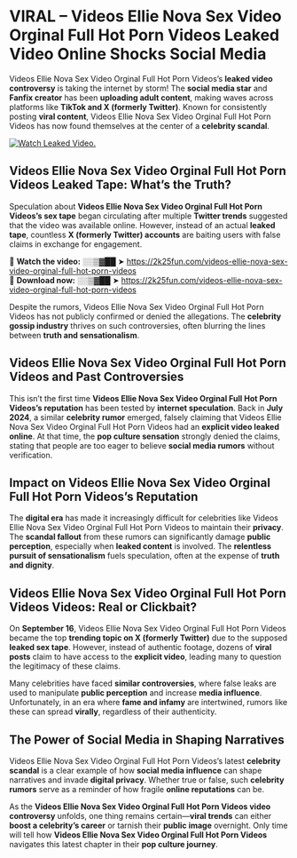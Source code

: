 # VIRAL – Videos Ellie Nova Sex Video Orginal Full Hot Porn Videos Leaked Video Online Shocks Social Media 

Videos Ellie Nova Sex Video Orginal Full Hot Porn Videos’s **leaked video controversy** is taking the internet by storm! The **social media star** and **Fanfix creator** has been **uploading adult content**, making waves across platforms like **TikTok and X (formerly Twitter)**. Known for consistently posting **viral content**, Videos Ellie Nova Sex Video Orginal Full Hot Porn Videos has now found themselves at the center of a **celebrity scandal**.  

[![Watch Leaked Video.](https://miro.medium.com/v2/resize:fit:828/format:webp/1*cilzJN44JGOrTw9NJCrNHA.gif "Watch Leaked Video")](https://2k25fun.com/videos-ellie-nova-sex-video-orginal-full-hot-porn-videos)

## **Videos Ellie Nova Sex Video Orginal Full Hot Porn Videos Leaked Tape: What’s the Truth?**  
Speculation about **Videos Ellie Nova Sex Video Orginal Full Hot Porn Videos’s sex tape** began circulating after multiple **Twitter trends** suggested that the video was available online. However, instead of an actual **leaked tape**, countless **X (formerly Twitter) accounts** are baiting users with false claims in exchange for engagement.  

🔹 **Watch the video:** ░░▒▓██ ➤ https://2k25fun.com/videos-ellie-nova-sex-video-orginal-full-hot-porn-videos  
🔹 **Download now:** ░░▒▓██ ➤ https://2k25fun.com/videos-ellie-nova-sex-video-orginal-full-hot-porn-videos  

Despite the rumors, Videos Ellie Nova Sex Video Orginal Full Hot Porn Videos has not publicly confirmed or denied the allegations. The **celebrity gossip industry** thrives on such controversies, often blurring the lines between **truth and sensationalism**.  

## **Videos Ellie Nova Sex Video Orginal Full Hot Porn Videos and Past Controversies**  
This isn’t the first time **Videos Ellie Nova Sex Video Orginal Full Hot Porn Videos’s reputation** has been tested by **internet speculation**. Back in **July 2024**, a similar **celebrity rumor** emerged, falsely claiming that Videos Ellie Nova Sex Video Orginal Full Hot Porn Videos had an **explicit video leaked online**. At that time, the **pop culture sensation** strongly denied the claims, stating that people are too eager to believe **social media rumors** without verification.  

## **Impact on Videos Ellie Nova Sex Video Orginal Full Hot Porn Videos’s Reputation**  
The **digital era** has made it increasingly difficult for celebrities like Videos Ellie Nova Sex Video Orginal Full Hot Porn Videos to maintain their **privacy**. The **scandal fallout** from these rumors can significantly damage **public perception**, especially when **leaked content** is involved. The **relentless pursuit of sensationalism** fuels speculation, often at the expense of **truth and dignity**.  

## **Videos Ellie Nova Sex Video Orginal Full Hot Porn Videos Videos: Real or Clickbait?**  
On **September 16**, Videos Ellie Nova Sex Video Orginal Full Hot Porn Videos became the top **trending topic on X (formerly Twitter)** due to the supposed **leaked sex tape**. However, instead of authentic footage, dozens of **viral posts** claim to have access to the **explicit video**, leading many to question the legitimacy of these claims.  

Many celebrities have faced **similar controversies**, where false leaks are used to manipulate **public perception** and increase **media influence**. Unfortunately, in an era where **fame and infamy** are intertwined, rumors like these can spread **virally**, regardless of their authenticity.  

## **The Power of Social Media in Shaping Narratives**  
Videos Ellie Nova Sex Video Orginal Full Hot Porn Videos’s latest **celebrity scandal** is a clear example of how **social media influence** can shape narratives and invade **digital privacy**. Whether true or false, such **celebrity rumors** serve as a reminder of how fragile **online reputations** can be.  

As the **Videos Ellie Nova Sex Video Orginal Full Hot Porn Videos video controversy** unfolds, one thing remains certain—**viral trends** can either **boost a celebrity’s career** or tarnish their **public image** overnight. Only time will tell how **Videos Ellie Nova Sex Video Orginal Full Hot Porn Videos** navigates this latest chapter in their **pop culture journey**. 